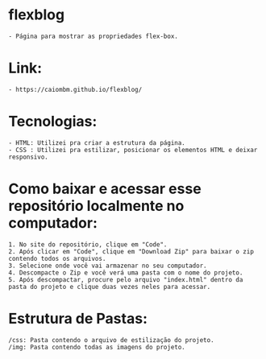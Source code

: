 # flexblog
    - Página para mostrar as propriedades flex-box. 

# Link:
    - https://caiombm.github.io/flexblog/ 

# Tecnologias:
    - HTML: Utilizei pra criar a estrutura da página.
    - CSS : Utilizei pra estilizar, posicionar os elementos HTML e deixar responsivo.

# Como baixar e acessar esse repositório localmente no computador:
    1. No site do repositório, clique em "Code".
    2. Após clicar em "Code", clique em "Download Zip" para baixar o zip contendo todos os arquivos.
    3. Selecione onde você vai armazenar no seu computador.
    4. Descompacte o Zip e você verá uma pasta com o nome do projeto.
    5. Após descompactar, procure pelo arquivo "index.html" dentro da pasta do projeto e clique duas vezes neles para acessar.

# Estrutura de Pastas:
    /css: Pasta contendo o arquivo de estilização do projeto.
    /img: Pasta contendo todas as imagens do projeto.